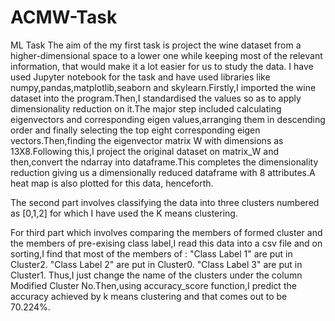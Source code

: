 # ACMW-Task
ML Task 
The aim of the my first task is  project the wine dataset from a higher-dimensional space to a lower one while keeping most of the relevant information, that would make it a lot easier for us to study the data.
I have used Jupyter notebook for the task and have used libraries like numpy,pandas,matplotlib,seaborn and skylearn.Firstly,I imported the wine dataset into the program.Then,I standardised the values so as to apply dimensionality reduction on it.The major step included calculating eigenvectors and corresponding eigen values,arranging them in descending order and finally selecting the top eight corresponding eigen vectors.Then,finding the eigenvector matrix W with dimensions as 13X8.Following this,I project the original dataset on matrix_W and then,convert the ndarray into dataframe.This completes the dimensionality reduction giving us a dimensionally reduced dataframe with 8 attributes.A heat map is also plotted for this data, henceforth. 

The second part involves classifying the data into three clusters numbered as [0,1,2] for which I have used the K means clustering.

For third part which involves comparing the members of formed cluster and the members of pre-exising class label,I read this data into a csv file and on sorting,I find that most of the members of :
"Class Label 1" are put in Cluster2.
"Class Label 2" are put in Cluster0.
"Class Label 3" are put in Cluster1.
Thus,I just change the name of the clusters under the column Modified Cluster No.Then,using accuracy_score function,I predict the accuracy achieved by k means clustering and that comes out to be 70.224%.
